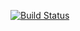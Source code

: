 [![Build Status](https://travis-ci.org/MrDWilson/SudokuSolver.svg?branch=master)](https://travis-ci.org/MrDWilson/SudokuSolver)
